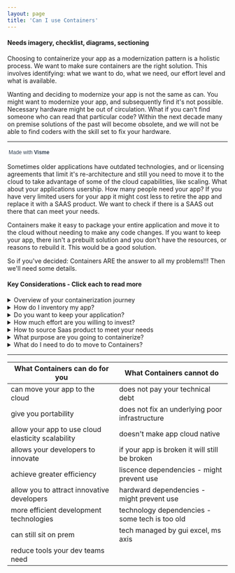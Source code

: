 ```yaml
---
layout: page
title: 'Can I use Containers'
---
```


#### Needs imagery, checklist, diagrams, sectioning 

Choosing to containerize your app as a modernization pattern is a holistic process. We want to make sure containers are the right solution. This involves identifying: what we want to do, what we need, our effort level and what is available. 

Wanting and deciding to modernize your app is not the same as can. You might want to modernize your app, and subsequently find it's not possible. Necessary hardware might be out of circulation. What if you can't find someone who can read that particular code? Within the next decade many on premise solutions of the past will become obsolete, and we will not be able to find coders with the skill set to fix your hardware. 

<hr />
<script src="//my.visme.co/visme-embed.js"></script><div class="visme_d" data-url="01yz0nd1-untitled-project" data-w="800" data-h="400" data-domain="my"></div><p style="width:142px !important;border-radius:3px !important;padding:3px !important;font-size:12px !important;font-family:Arial, sans-serif !important;color:#314152 !important;white-space:nowrap !important">Made with <a href="https://www.visme.co/?vc=Made-With-Visme&amp;utm_medium=Embed" target="_blank" rel="noreferrer" style="font-weight:600 !important;text-decoration:none !important;font-size:12px !important;font-family:Arial, sans-serif !important;color:#314152 !important;white-space:nowrap !important">Visme</a></p>

Sometimes older applications have outdated technologies, and or licensing agreements that limit it's re-architecture and still you need to move it to the cloud to take advantage of some of the cloud capabilities, like scaling. What about your applications usership. How many people need your app?  If you have very limited users for your app it might cost less to retire the app and replace it with a SAAS product. We want to check if there is a SAAS out there that can meet your needs.  

Containers make it easy to package your entire application and move it to the cloud without needing to make any code changes. If you want to keep your app, there isn't a prebuilt solution and you don't have the resources, or reasons to rebuild it. This would be a good solution.  

So if you've decided: Containers ARE the answer to all my problems!!! Then we'll need some details. 

#### Key Considerations - Click each to read more

<details>
  <summary markdown="span">Overview of your containerization journey</summary>
<p>
This is where I can create and put a user journey
</p>
</details>

<details>
  <summary markdown="span">How do I inventory my app?</summary>
<p>
[add checklist of items]</p>
</details>

<details>
  <summary markdown="span">Do you want to keep your application?</summary>
<p>
Figure out something</p>
</details>

<details>
  <summary markdown="span">How much effort are you willing to invest?</summary>
<p>
How much work and effort are you able to invest? Containers are a great solution if you don't have the ability or resources to totally overhaul your app. With a container solution you'll have the ability to modernize your app enough to move it to the cloud and have access to cloud capabilities. It will not be cloud native, but it's a step in the right direction. Containers are also a great way to start your modernization, and then you can come back to the containerized app at a future date to see if you want to further enhance its cloud capabilities.  </p>
</details>

<details>
  <summary markdown="span">How to source Saas product to meet your needs</summary>
<p>
<p>
Software as a service (SAAS) is an application distribution model where the software is hosted, maintained and updated by a third-party provider on their own servers and made available to organizations or individuals to be used over the internet. Examples of providers are AWS & Azure. Popular examples of Saas products are: gmail, google drive and nearly every software that runs on your browser and is targeted to the end user.  
<p>
<strong> How can Saas help you? </strong>
SaaS frees organizations like yours of the burden of hardware and software license acquisitions, and removes the need for managing software. This model enables you to “rent” an application as you us and minimizes your IT needs. 
A variety of licensing models give you better budget planning options. The pay-as-you-go model allows you to keep your operational expenses in proportion your growth. 
As a cloud application saas are easily scaled up or down with minimal costs. When your business grows or decreases you don’t have to worry much about acquisitions and implementations of hardware. 
<p>
<strong> Key Questions: </strong>
<br>
1. What are the benefits you expect to get from the intended saas model. Detail the benefits you expect to get from your saas. What are the must-haves and nice-to-haves? 

<hr />
| What the Must Haves | What are the Nice to Haves| 
| -------------------------- | -------------------------- | 
|                                      |                                     | 
|                                      |                                     | 

<p>
2. Is it a real SaaS? Real SaaS solutions usually just need a browser to run, and everything else is done in the cloud. 
There are hybrid solutions that might end up costing you more in the long run. The following list mentions additional work they could ask from you:  
* install special client software on, or  
* needs you to keep parts of the application on-premise,  
* And others where you need to add other products 


3. Browsers and Mobility.  
* Browers: You want to think about your saas behavior in different browsers. We can't foresee the future, but think about how different products work in Chrome vs Explorer.  
* Devices: Test or review the saas product on andriod and ios devices. It would be rare to be able to determine which product your end user will have.  
* Responsive: Is your application simple enough that your user will use their mobile device? Or is it intensive/extensive enough that they will only use desktop. Unless you answer definitively to these two questions, you may need to have a responsive/ adaptive design.  

4. Exit Strategy 
Digital advances can cause industry giants can become obsolete overnight. You want to make sure that you can protect your application as technology and trends change.  
* Can you remove your data if needed? In what format? Get it in writing 
* Will they keep a copy of your data? Is that a violation of your privacy regulations?  
* Is it open source? This will allow anyone to be able to edit, fix your code later.  

5. Saas provider support 
Read reviews to see how well their support service is.  
</p>
</details>

<details>
  <summary markdown="span">What purpose are you going to containerize?</summary>
<p>
[have to, jumpstart, temp solution]</p>
</details>

<details>
  <summary markdown="span">What do I need to do to move to Containers?</summary>
<p>
[checklist of next steps]</p>
</details>



- - -

| What Containers can do for you    | What Containers cannot do |
| ---------------------------------- | -------------------------- |
|  can move your app to the cloud              | does not pay your technical debt  |
|  give you portability                        | does not fix an underlying poor infrastructure |
|  allow your app to use cloud elasticity scalability | doesn't make app cloud native |
|  allows your developers to innovate          | if your app is broken it will still be broken |
|  achieve greater efficiency                  | liscence dependencies - might prevent use |
|  allow you to attract innovative developers  | hardward dependencies - might prevent use |
|  more efficient development technologies     | technology dependencies - some tech is too old |
|  can still sit on prem                       | tech managed by gui excel, ms axis |
|  reduce tools your dev teams need            |        |



